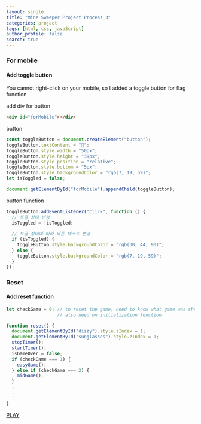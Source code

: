 ```yaml
---
layout: single
title: "Mine Sweeper Project Process_3"
categories: project
tags: [html, css, javaScript]
author_profile: false
search: true
---
```


### For mobile

#### Add toggle button

You cannot right-click on your mobile, so I added a toggle button for flag function

add div for button

```html
<div id="forMobile"></div>
```

button

```javascript
const toggleButton = document.createElement("button");
toggleButton.textContent = "🚩";
toggleButton.style.width = "50px";
toggleButton.style.height = "39px";
toggleButton.style.position = "relative";
toggleButton.style.bottom = "5px";
toggleButton.style.backgroundColor = "rgb(7, 19, 59)";
let isToggled = false;

document.getElementById("forMobile").appendChild(toggleButton);
```

button function

```javascript
toggleButton.addEventListener("click", function () {
  // 토글 상태 변경
  isToggled = !isToggled;

  // 토글 상태에 따라 버튼 텍스트 변경
  if (isToggled) {
    toggleButton.style.backgroundColor = "rgb(30, 44, 90)";
  } else {
    toggleButton.style.backgroundColor = "rgb(7, 19, 59)";
  }
});
```

### Reset

#### Add reset function

```javascript
let checkGame = 0; // to reset the game, need to know what game was chosen
                   // also need on initialization function

function reset() {
  document.getElementById("dizzy").style.zIndex = 1;
  document.getElementById("sunglasses").style.zIndex = 1;
  stopTimer();
  startTimer();
  isGameOver = false;
  if (checkGame === 1) {
    easyGame();
  } else if (checkGame === 2) {
    midGame();
  }
  .
  .
  .
}

```

[PLAY](https://henrychung-minesweeper.netlify.app)

